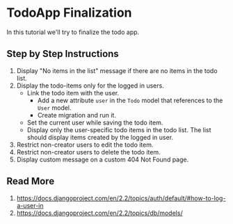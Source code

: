 TodoApp Finalization
=====================

In this tutorial we'll try to finalize the todo app.

## Step by Step Instructions
 1. Display "No items in the list" message if there are no items in the todo list.
 2. Display the todo-items only for the logged in users.
    - Link the todo item with the user.
        - Add a new attribute `user` in the `Todo` model that references to the `User` model.
        - Create migration and run it.
    - Set the current user while saving the todo item.
    - Display only the user-specific todo items in the todo list. The list should display items created by the logged in user.
 3. Restrict non-creator users to edit the todo item.
 4. Restrict non-creator users to delete the todo item.
 5. Display custom message on a custom 404 Not Found page.


## Read More

 1. https://docs.djangoproject.com/en/2.2/topics/auth/default/#how-to-log-a-user-in
 2. https://docs.djangoproject.com/en/2.2/topics/db/models/
